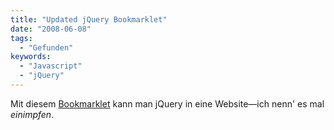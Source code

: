 ```yaml
---
title: "Updated jQuery Bookmarklet"
date: "2008-06-08"
tags:
  - "Gefunden"
keywords:
  - "Javascript"
  - "jQuery"
---
```


Mit diesem [Bookmarklet](http://www.learningjquery.com/2008/06/updated-jquery-bookmarklet) kann man jQuery in eine Website—ich nenn' es mal _einimpfen_.
